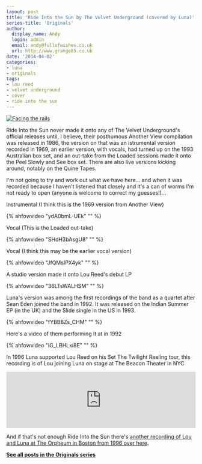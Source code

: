 ```yaml
---
layout: post
title: 'Ride Into the Sun by The Velvet Underground (covered by Luna)'
series-title: 'Originals'
author:
  display_name: Andy
  login: admin
  email: andy@fullofwishes.co.uk
  url: http://www.grange85.co.uk
date: '2014-04-02'
categories:
- luna
- originals
tags:
- lou reed
- velvet underground
- cover
- ride into the sun
---
```

<p><a href="https://www.flickr.com/photos/denever_new/10058897163" title="Facing the rails by Giuseppe Martino™, on Flickr"><img class="aligncenter" src="https://farm3.staticflickr.com/2850/10058897163_712f2889fc_z.jpg" alt="Facing the rails"></a></p>
<p>Ride Into the Sun never made it onto any of The Velvet Underground's official releases until, I believe, their posthumous Another View compilation was released in 1986, the version on that was an istrumental version recorded in 1969, an earlier version, with vocals, had turned up on the 1993 Australian box set, and an out-take from the Loaded sessions made it onto the Peel Slowly and See box set. There are also live versions kicking around, notably on the Quine Tapes.</p>
<p>I'm not going to try and work out what we have here... and when it was recorded because I haven't listened that closely and it's a can of worms I'm not ready to open (anyone is welcome to correct my guesses!)...</p>
<p>Instrumental (I think this is the 1969 version from Another View)<br />

{% ahfowvideo "ydA0bmL-UEk" "" %}

<p>Vocal (This is the Loaded out-take)<br />

{% ahfowvideo "SHdH3bAsgU8" "" %}

<p><!--more Head this way for lots more Ride Into the Sun!--></p>
<p>Vocal (I think this may be the earlier vocal version)<br />

{% ahfowvideo "JfQMsIPX4yk" "" %}

<p>A studio version made it onto Lou Reed's debut LP<br />

{% ahfowvideo "36LTsWALHSM" "" %}

<p>Luna's version was among the first recordings of the band as a quartet after Sean Eden joined the band in 1992. It was released on the Indian Summer EP (in the UK) and the Slide single in the US in 1993.<br />

{% ahfowvideo "fYBB8Zs_CHM" "" %}

<p>Here's a video of them performing it at in 1992<br />

{% ahfowvideo "IG_LBHLxi8E" "" %}

<p>In 1996 Luna supported Lou Reed on his Set The Twilight Reeling tour, this recording is of Lou joining Luna on stage at The Beacon Theater in NYC</p>
<iframe width="100%" scrolling="no" frameborder="no" src="https://w.soundcloud.com/player/?url=https%3A//api.soundcloud.com/tracks/117407153&color=ff5500&auto_play=false&hide_related=false&show_comments=true&show_user=true&show_reposts=false"></iframe>
<p>And if that's not enough Ride Into the Sun there's <a href="/2011/08/26/audio-luna-play-ride-into-the-sun-with-lou-reed/" title="Audio: Luna play Ride into the Sun with Lou Reed">another recording of Lou and Luna at The Orpheum in Boston from 1996 over here</a>.</p>
<p><strong><a href="/category/originals/" title="List: Originals">See all posts in the Originals series</a></strong></p>
